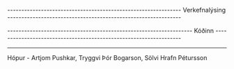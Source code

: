 -------------------------------------------------------------- Verkefnalýsing --------------------------------------------------------------
![]()


------------------------------------------------------------------ Kóðinn ------------------------------------------------------------------



-------------------------------------------------------------------------------------------------------------------------------------------

Hópur - Artjom Pushkar, Tryggvi Þór Bogarson, Sölvi Hrafn Pétursson
